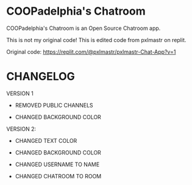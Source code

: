 # COOPadelphia's Chatroom
COOPadelphia's Chatroom is an Open Source Chatroom app.





This is not my original code! This is edited code from pxlmastr on replit.

Original code: https://replit.com/@pxlmastr/pxlmastr-Chat-App?v=1





# **CHANGELOG**
VERSION 1
- REMOVED PUBLIC CHANNELS

- CHANGED BACKGROUND COLOR

VERSION 2:

- CHANGED TEXT COLOR

- CHANGED BACKGROUND COLOR

- CHANGED USERNAME TO NAME

- CHANGED CHATROOM TO ROOM
